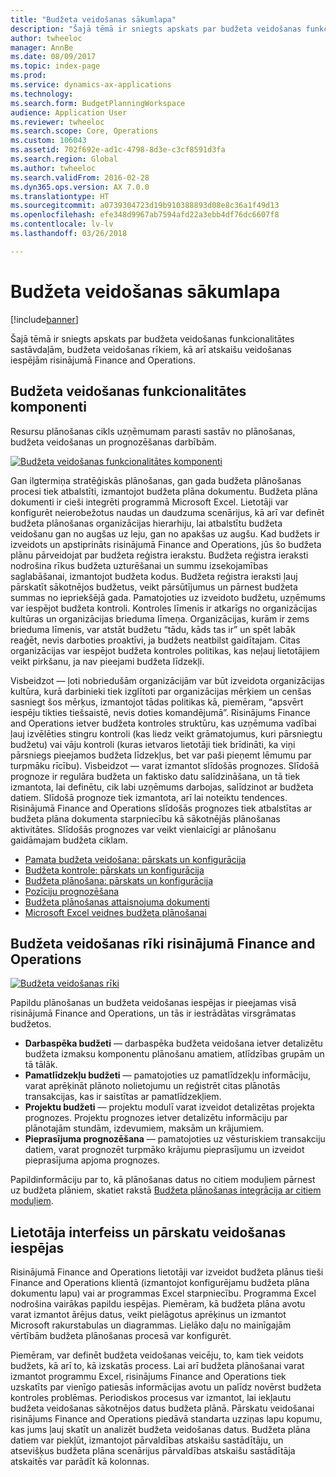 ```yaml
---
title: "Budžeta veidošanas sākumlapa"
description: "Šajā tēmā ir sniegts apskats par budžeta veidošanas funkcionalitātes sastāvdaļām, budžeta veidošanas rīkiem, kā arī atskaišu veidošanas iespējām programmā Microsoft Dynamics 365 for Finance and Operations."
author: twheeloc
manager: AnnBe
ms.date: 08/09/2017
ms.topic: index-page
ms.prod: 
ms.service: dynamics-ax-applications
ms.technology: 
ms.search.form: BudgetPlanningWorkspace
audience: Application User
ms.reviewer: twheeloc
ms.search.scope: Core, Operations
ms.custom: 106043
ms.assetid: 702f692e-ad1c-4798-8d3e-c3cf8591d3fa
ms.search.region: Global
ms.author: twheeloc
ms.search.validFrom: 2016-02-28
ms.dyn365.ops.version: AX 7.0.0
ms.translationtype: HT
ms.sourcegitcommit: a0739304723d19b910388893d08e8c36a1f49d13
ms.openlocfilehash: efe348d9967ab7594afd22a3ebb4df76dc6607f8
ms.contentlocale: lv-lv
ms.lasthandoff: 03/26/2018

---
```


# <a name="budgeting-home-page"></a>Budžeta veidošanas sākumlapa

[!include[banner](../includes/banner.md)]


Šajā tēmā ir sniegts apskats par budžeta veidošanas funkcionalitātes sastāvdaļām, budžeta veidošanas rīkiem, kā arī atskaišu veidošanas iespējām risinājumā Finance and Operations. 

<a name="components-of-budgeting-functionality"></a>Budžeta veidošanas funkcionalitātes komponenti
-------------------------------------

Resursu plānošanas cikls uzņēmumam parasti sastāv no plānošanas, budžeta veidošanas un prognozēšanas darbībām.

[![Budžeta veidošanas funkcionalitātes komponenti](./media/budgeting-functionality-components.jpg)](./media/budgeting-functionality-components.jpg)

Gan ilgtermiņa stratēģiskās plānošanas, gan gada budžeta plānošanas procesi tiek atbalstīti, izmantojot budžeta plāna dokumentu. Budžeta plāna dokumenti ir cieši integrēti programmā Microsoft Excel. Lietotāji var konfigurēt neierobežotus naudas un daudzuma scenārijus, kā arī var definēt budžeta plānošanas organizācijas hierarhiju, lai atbalstītu budžeta veidošanu gan no augšas uz leju, gan no apakšas uz augšu. Kad budžets ir izveidots un apstiprināts risinājumā Finance and Operations, jūs šo budžeta plānu pārveidojat par budžeta reģistra ierakstu. Budžeta reģistra ieraksti nodrošina rīkus budžeta uzturēšanai un summu izsekojamības saglabāšanai, izmantojot budžeta kodus. Budžeta reģistra ieraksti ļauj pārskatīt sākotnējos budžetus, veikt pārsūtījumus un pārnest budžeta summas no iepriekšējā gada. Pamatojoties uz izveidoto budžetu, uzņēmums var iespējot budžeta kontroli. Kontroles līmenis ir atkarīgs no organizācijas kultūras un organizācijas brieduma līmeņa. Organizācijas, kurām ir zems brieduma līmenis, var atstāt budžetu “tādu, kāds tas ir” un spēt labāk reaģēt, nevis darboties proaktīvi, ja budžets neatbilst gaidītajam. Citas organizācijas var iespējot budžeta kontroles politikas, kas neļauj lietotājiem veikt pirkšanu, ja nav pieejami budžeta līdzekļi.

Visbeidzot — ļoti nobriedušām organizācijām var būt izveidota organizācijas kultūra, kurā darbinieki tiek izglītoti par organizācijas mērķiem un cenšas sasniegt šos mērķus, izmantojot tādas politikas kā, piemēram, “apsvērt iespēju tikties tiešsaistē, nevis doties komandējumā”. Risinājums Finance and Operations ietver budžeta kontroles struktūru, kas uzņēmuma vadībai ļauj izvēlēties stingru kontroli (kas liedz veikt grāmatojumus, kuri pārsniegtu budžetu) vai vāju kontroli (kuras ietvaros lietotāji tiek brīdināti, ka viņi pārsniegs pieejamos budžeta līdzekļus, bet var paši pieņemt lēmumu par turpmāku rīcību). Visbeidzot — varat izmantot slīdošās prognozes. Slīdošā prognoze ir regulāra budžeta un faktisko datu salīdzināšana, un tā tiek izmantota, lai definētu, cik labi uzņēmums darbojas, salīdzinot ar budžeta datiem. Slīdošā prognoze tiek izmantota, arī lai noteiktu tendences. Risinājumā Finance and Operations slīdošās prognozes tiek atbalstītas ar budžeta plāna dokumenta starpniecību kā sākotnējās plānošanas aktivitātes. Slīdošās prognozes var veikt vienlaicīgi ar plānošanu gaidāmajam budžeta ciklam.

-   [Pamata budžeta veidošana: pārskats un konfigurācija](basic-budgeting-overview-configuration.md)
-   [Budžeta kontrole: pārskats un konfigurācija](budget-control-overview-configuration.md)
-   [Budžeta plānošana: pārskats un konfigurācija](budget-planning-overview-configuration.md)
-   [Pozīciju prognozēšana](position-forecasting.md)
-   [Budžeta plānošanas attaisnojuma dokumenti](budget-planning-justification-docs.md)
-   [Microsoft Excel veidnes budžeta plānošanai](budget-planning-excel-templates.md)

## <a name="budgeting-tools-in-finance-and-operations"></a>Budžeta veidošanas rīki risinājumā Finance and Operations
[![Budžeta veidošanas rīki](./media/budgeting-tools.jpg)](./media/budgeting-tools.jpg) 

Papildu plānošanas un budžeta veidošanas iespējas ir pieejamas visā risinājumā Finance and Operations, un tās ir iestrādātas virsgrāmatas budžetos.

-   **Darbaspēka budžeti** — darbaspēka budžeta veidošana ietver detalizētu budžeta izmaksu komponentu plānošanu amatiem, atlīdzības grupām un tā tālāk.
-   **Pamatlīdzekļu budžeti** — pamatojoties uz pamatlīdzekļu informāciju, varat aprēķināt plānoto nolietojumu un reģistrēt citas plānotās transakcijas, kas ir saistītas ar pamatlīdzekļiem.
-   **Projektu budžeti** — projektu modulī varat izveidot detalizētas projekta prognozes. Projektu prognozes ietver detalizētu informāciju par plānotajām stundām, izdevumiem, maksām un krājumiem.
-   **Pieprasījuma prognozēšana** — pamatojoties uz vēsturiskiem transakciju datiem, varat prognozēt turpmāko krājumu pieprasījumu un izveidot pieprasījuma apjoma prognozes.

Papildinformāciju par to, kā plānošanas datus no citiem moduļiem pārnest uz budžeta plāniem, skatiet rakstā [Budžeta plānošanas integrācija ar citiem moduļiem](budget-planning-integration-other-modules.md).

## <a name="user-interface-and-reporting-capabilities"></a>Lietotāja interfeiss un pārskatu veidošanas iespējas
Risinājumā Finance and Operations lietotāji var izveidot budžeta plānus tieši Finance and Operations klientā (izmantojot konfigurējamu budžeta plāna dokumentu lapu) vai ar programmas Excel starpniecību. Programma Excel nodrošina vairākas papildu iespējas. Piemēram, kā budžeta plāna avotu varat izmantot ārējus datus, veikt pielāgotus aprēķinus un izmantot Microsoft rakurstabulas un diagrammas. Lielāko daļu no mainīgajām vērtībām budžeta plānošanas procesā var konfigurēt. 

Piemēram, var definēt budžeta veidošanas veicēju, to, kam tiek veidots budžets, kā arī to, kā izskatās process. Lai arī budžeta plānošanai varat izmantot programmu Excel, risinājums Finance and Operations tiek uzskatīts par vienīgo patiesās informācijas avotu un palīdz novērst budžeta kontroles problēmas. Periodiskos procesus var izmantot, lai iekļautu budžeta veidošanas sākotnējos datus budžeta plānā. Pārskatu veidošanai risinājums Finance and Operations piedāvā standarta uzziņas lapu kopumu, kas jums ļauj skatīt un analizēt budžeta veidošanas datus. Budžeta plāna datiem var piekļūt, izmantojot pārvaldības atskaišu sastādītāju, un atsevišķus budžeta plāna scenārijus pārvaldības atskaišu sastādītāja atskaitēs var parādīt kā kolonnas.







